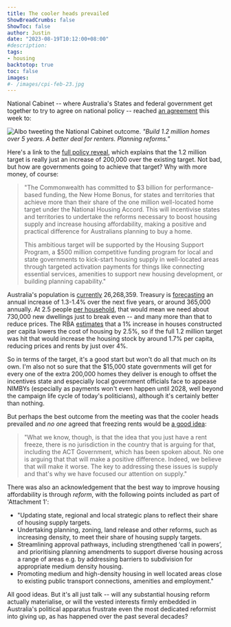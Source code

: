 ```yaml
---
title: The cooler heads prevailed
ShowBreadCrumbs: false
ShowToc: false
author: Justin
date: "2023-08-19T10:12:00+08:00"
#description: 
tags:
- housing
backtotop: true
toc: false
images:
#- /images/cpi-feb-23.jpg
---
```


National Cabinet -- where Australia's States and federal government get together to try to agree on national policy -- reached [an agreement](https://twitter.com/AlboMP/status/1691684990789230845) this week to:

![Albo tweeting the National Cabinet outcome.](/images/albo-tweet-16-aug-23.jpg) *"Build 1.2 million homes over 5 years. A better deal for renters. Planning reforms."*

Here's a link to the [full policy reveal](https://www.pm.gov.au/media/meeting-national-cabinet-working-together-deliver-better-housing-outcomes), which explains that the 1.2 million target is really just an increase of 200,000 over the existing target. Not bad, but how are governments going to achieve that target? Why with more money, of course:

> "The Commonwealth has committed to $3 billion for performance-based funding, the New Home Bonus, for states and territories that achieve more than their share of the one million well-located home target under the National Housing Accord. This will incentivise states and territories to undertake the reforms necessary to boost housing supply and increase housing affordability, making a positive and practical difference for Australians planning to buy a home.
> 
> This ambitious target will be supported by the Housing Support Program, a $500 million competitive funding program for local and state governments to kick-start housing supply in well-located areas through targeted activation payments for things like connecting essential services, amenities to support new housing development, or building planning capability."

Australia's population is [currently](https://www.abs.gov.au/statistics/people/population) 26,268,359. Treasury is [forecasting](https://population.gov.au/data-and-forecasts/projections) an annual increase of 1.3-1.4% over the next five years, or around 365,000 annually. At 2.5 people [per household](https://www.rba.gov.au/publications/bulletin/2023/mar/a-new-measure-of-average-household-size.html), that would mean we need about 730,000 new dwellings just to break even -- and many more than that to reduce prices. The RBA [estimates](https://www.rba.gov.au/publications/rdp/2019/2019-01/model-responses.html) that a 1% increase in houses constructed per capita lowers the cost of housing by 2.5%, so if the full 1.2 million target was hit that would increase the housing stock by around 1.7% per capita, reducing prices and rents by just over 4%.

So in terms of the target, it's a good start but won't do all that much on its own. I'm also not so sure that the $15,000 state governments will get for every one of the extra 200,000 homes they deliver is enough to offset the incentives state and especially local government officials face to appease NIMBYs (especially as payments won't even happen until 2028, well beyond the campaign life cycle of today's politicians), although it's certainly better than nothing. 

But perhaps the best outcome from the meeting was that the cooler heads prevailed and *no one* agreed that freezing rents would be [a good idea](https://www.pm.gov.au/media/press-conference-national-cabinet-brisbane): 

> "What we know, though, is that the idea that you just have a rent freeze, there is no jurisdiction in the country that is arguing for that, including the ACT Government, which has been spoken about. No one is arguing that that will make a positive difference. Indeed, we believe that will make it worse. The key to addressing these issues is supply and that's why we have focused our attention on supply."

There was also an acknowledgement that the best way to improve housing affordability is through *reform*, with the following points included as part of 'Attachment 1':

- "Updating state, regional and local strategic plans to reflect their share of housing supply targets.
- Undertaking planning, zoning, land release and other reforms, such as increasing density, to meet their share of housing supply targets.
- Streamlining approval pathways, including strengthened ‘call in powers’, and prioritising planning amendments to support diverse housing across a range of areas e.g. by addressing barriers to subdivision for appropriate medium density housing.
- Promoting medium and high-density housing in well located areas close to existing public transport connections, amenities and employment."

All good ideas. But it's all just talk -- will any substantial housing reform actually materialise, or will the vested interests firmly embedded in Australia's political apparatus frustrate even the most dedicated reformist into giving up, as has happened over the past several decades?